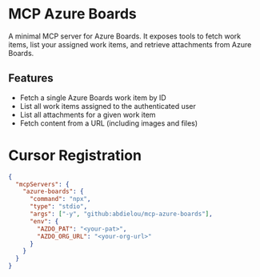 # MCP Azure Boards

A minimal MCP server for Azure Boards. It exposes tools to fetch work items, list your assigned work items, and retrieve attachments from Azure Boards.

## Features

- Fetch a single Azure Boards work item by ID
- List all work items assigned to the authenticated user
- List all attachments for a given work item
- Fetch content from a URL (including images and files)

# Cursor Registration

```json
{
  "mcpServers": {
    "azure-boards": {
      "command": "npx",
      "type": "stdio",
      "args": ["-y", "github:abdielou/mcp-azure-boards"],
      "env": {
        "AZDO_PAT": "<your-pat>",
        "AZDO_ORG_URL": "<your-org-url>"
      }
    }
  }
}
```
